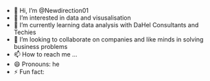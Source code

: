 - 👋 Hi, I’m @Newdirection01
- 👀 I’m interested in data and visusalisation 
- 🌱 I’m currently learning  data analysis with DaHel Consultants and Techies
- 💞️ I’m looking to collaborate on companies and like minds in solving business problems
- 📫 How to reach me ...
- 😄 Pronouns: he
- ⚡ Fun fact: 

<!---
Newdirection01/Newdirection01 is a ✨ special ✨ repository because its `README.md` (this file) appears on your GitHub profile.
You can click the Preview link to take a look at your changes.
--->
